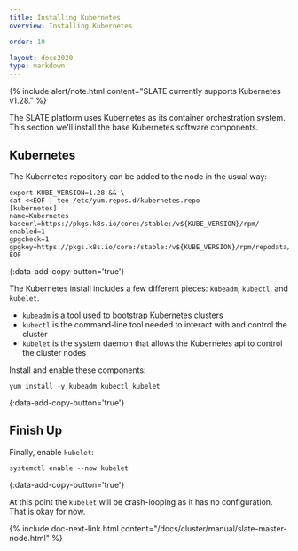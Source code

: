 ```yaml
---
title: Installing Kubernetes
overview: Installing Kubernetes

order: 10  

layout: docs2020
type: markdown
---
```


{% include alert/note.html content="SLATE currently supports Kubernetes v1.28." %}

The SLATE platform uses Kubernetes as its container orchestration system. This section we'll install the base Kubernetes software components.

## Kubernetes

The Kubernetes repository can be added to the node in the usual way:

```shell
export KUBE_VERSION=1.28 && \
cat <<EOF | tee /etc/yum.repos.d/kubernetes.repo
[kubernetes]
name=Kubernetes
baseurl=https://pkgs.k8s.io/core:/stable:/v${KUBE_VERSION}/rpm/
enabled=1
gpgcheck=1
gpgkey=https://pkgs.k8s.io/core:/stable:/v${KUBE_VERSION}/rpm/repodata/repomd.xml.key
EOF
```
{:data-add-copy-button='true'}

The Kubernetes install includes a few different pieces: `kubeadm`, `kubectl`, and `kubelet`.

* `kubeadm` is a tool used to bootstrap Kubernetes clusters
* `kubectl` is the command-line tool needed to interact with and control the cluster
* `kubelet` is the system daemon that allows the Kubernetes api to control the cluster nodes

Install and enable these components:

```shell
yum install -y kubeadm kubectl kubelet
```
{:data-add-copy-button='true'}

## Finish Up

Finally, enable `kubelet`:

```shell
systemctl enable --now kubelet
```
{:data-add-copy-button='true'}

At this point the `kubelet` will be crash-looping as it has no configuration. That is okay for now.

{% include doc-next-link.html content="/docs/cluster/manual/slate-master-node.html" %}